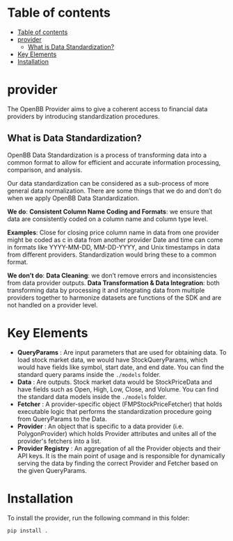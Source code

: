 # Table of contents

- [Table of contents](#table-of-contents)
- [provider](#provider)
  - [What is Data Standardization?](#what-is-data-standardization)
- [Key Elements](#key-elements)
- [Installation](#installation)

# provider

The OpenBB Provider aims to give a coherent access to financial data providers by introducing standardization procedures.

## What is Data Standardization?

OpenBB Data Standardization is a process of transforming data into a common format to allow for efficient and accurate information processing, comparison, and analysis.

Our data standardization can be considered as a sub-process of more general data normalization. There are some things that we do and don’t do when we apply OpenBB Data Standardization.

**We do**:
**Consistent Column Name Coding and Formats**: we ensure that data are consistently coded on a column name and column type level.

**Examples**:
Close for closing price column name in data from one provider might be coded as c in data from another provider Date and time can come in formats like YYYY-MM-DD, MM-DD-YYYY, and Unix timestamps in data from different providers. Standardization would bring these to a common format.

**We don’t do**:
**Data Cleaning**: we don’t remove errors and inconsistencies from data provider outputs.
**Data Transformation & Data Integration**: both transforming data by processing it and integrating data from multiple providers together to harmonize datasets are functions of the SDK and are not handled on a provider level.

# Key Elements

- **QueryParams** : Are input parameters that are used for obtaining data. To load stock market data, we would have StockQueryParams, which would have fields like symbol, start date, and end date. You can find the standard query params inside the `./models` folder.
- **Data** : Are outputs. Stock market data would be StockPriceData and have fields such as Open, High, Low, Close, and Volume. You can find the standard data models inside the `./models` folder.
- **Fetcher** : A provider-specific object (FMPStockPriceFetcher) that holds executable logic that performs the standardization procedure going from QueryParams to the Data.
- **Provider** : An object that is specific to a data provider (i.e. PolygonProvider) which holds Provider attributes and unites all of the provider's fetchers into a list.
- **Provider Registry** : An aggregation of all the Provider objects and their API keys. It is the main point of usage and is responsible for dynamically serving the data by finding the correct Provider and Fetcher based on the given QueryParams.

# Installation

To install the provider, run the following command in this folder:

```bash
pip install .
```
